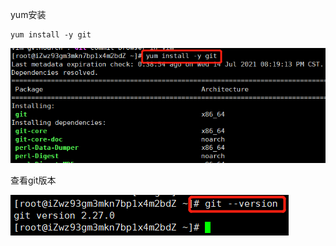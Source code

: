 yum安装
```
yum install -y git
```
![安装git](https://github.com/muxianliangqin/Install-software-under-Linux/blob/main/git/%E5%AE%89%E8%A3%85git.png)

查看git版本

![查看git版本](https://github.com/muxianliangqin/Install-software-under-Linux/blob/main/git/%E6%9F%A5%E7%9C%8Bgit%E7%89%88%E6%9C%AC.png)
